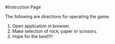 #Instruction Page

The following are directions for operating the game.

1. Open application in browser.
2. Make selection of rock, paper or scissors.
3. Hope for the best!!!!